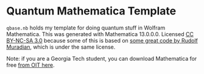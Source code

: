 # Quantum Mathematica Template

`qbase.nb` holds my template for doing quantum stuff in Wolfram Mathematica.
This was generated with Mathematica 13.0.0.0. Licensed [CC BY-NC-SA 3.0][2]
because some of this is based on [some great code by Rudolf Muradian][3], which
is under the same license.

Note: if you are a Georgia Tech student, you can download Mathematica for free
[from OIT here][1].

[1]: https://software.oit.gatech.edu/
[2]: https://creativecommons.org/licenses/by-nc-sa/3.0/
[3]: https://demonstrations.wolfram.com/QubitsOnThePoincareBlochSphere/
